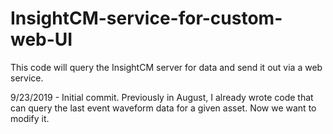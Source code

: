 # InsightCM-service-for-custom-web-UI
This code will query the InsightCM server for data and send it out via a web service.

9/23/2019 - Initial commit.  Previously in August, I already wrote code that can query the last event waveform data for a given asset.  Now we want to modify it.
